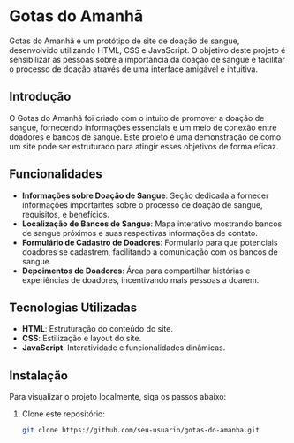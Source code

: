# Gotas do Amanhã



Gotas do Amanhã é um protótipo de site de doação de sangue, desenvolvido utilizando HTML, CSS e JavaScript. O objetivo deste projeto é sensibilizar as pessoas sobre a importância da doação de sangue e facilitar o processo de doação através de uma interface amigável e intuitiva.


## Introdução

O Gotas do Amanhã foi criado com o intuito de promover a doação de sangue, fornecendo informações essenciais e um meio de conexão entre doadores e bancos de sangue. Este projeto é uma demonstração de como um site pode ser estruturado para atingir esses objetivos de forma eficaz.

## Funcionalidades

- **Informações sobre Doação de Sangue**: Seção dedicada a fornecer informações importantes sobre o processo de doação de sangue, requisitos, e benefícios.
- **Localização de Bancos de Sangue**: Mapa interativo mostrando bancos de sangue próximos e suas respectivas informações de contato.
- **Formulário de Cadastro de Doadores**: Formulário para que potenciais doadores se cadastrem, facilitando a comunicação com os bancos de sangue.
- **Depoimentos de Doadores**: Área para compartilhar histórias e experiências de doadores, incentivando mais pessoas a doarem.

## Tecnologias Utilizadas

- **HTML**: Estruturação do conteúdo do site.
- **CSS**: Estilização e layout do site.
- **JavaScript**: Interatividade e funcionalidades dinâmicas.

## Instalação

Para visualizar o projeto localmente, siga os passos abaixo:

1. Clone este repositório:
   ```bash
   git clone https://github.com/seu-usuario/gotas-do-amanha.git
